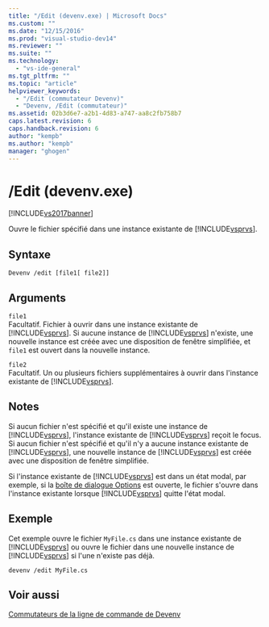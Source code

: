 ```yaml
---
title: "/Edit (devenv.exe) | Microsoft Docs"
ms.custom: ""
ms.date: "12/15/2016"
ms.prod: "visual-studio-dev14"
ms.reviewer: ""
ms.suite: ""
ms.technology: 
  - "vs-ide-general"
ms.tgt_pltfrm: ""
ms.topic: "article"
helpviewer_keywords: 
  - "/Edit (commutateur Devenv)"
  - "Devenv, /Edit (commutateur)"
ms.assetid: 02b3d6e7-a2b1-4d83-a747-aa8c2fb758b7
caps.latest.revision: 6
caps.handback.revision: 6
author: "kempb"
ms.author: "kempb"
manager: "ghogen"
---
```

# /Edit (devenv.exe)
[!INCLUDE[vs2017banner](../../code-quality/includes/vs2017banner.md)]

Ouvre le fichier spécifié dans une instance existante de [!INCLUDE[vsprvs](../../code-quality/includes/vsprvs_md.md)].  
  
## Syntaxe  
  
```  
Devenv /edit [file1[ file2]]  
```  
  
## Arguments  
 `file1`  
 Facultatif.  Fichier à ouvrir dans une instance existante de [!INCLUDE[vsprvs](../../code-quality/includes/vsprvs_md.md)].  Si aucune instance de [!INCLUDE[vsprvs](../../code-quality/includes/vsprvs_md.md)] n'existe, une nouvelle instance est créée avec une disposition de fenêtre simplifiée, et `file1` est ouvert dans la nouvelle instance.  
  
 `file2`  
 Facultatif.  Un ou plusieurs fichiers supplémentaires à ouvrir dans l'instance existante de [!INCLUDE[vsprvs](../../code-quality/includes/vsprvs_md.md)].  
  
## Notes  
 Si aucun fichier n'est spécifié et qu'il existe une instance de [!INCLUDE[vsprvs](../../code-quality/includes/vsprvs_md.md)], l'instance existante de [!INCLUDE[vsprvs](../../code-quality/includes/vsprvs_md.md)] reçoit le focus.  Si aucun fichier n'est spécifié et qu'il n'y a aucune instance existante de [!INCLUDE[vsprvs](../../code-quality/includes/vsprvs_md.md)], une nouvelle instance de [!INCLUDE[vsprvs](../../code-quality/includes/vsprvs_md.md)] est créée avec une disposition de fenêtre simplifiée.  
  
 Si l'instance existante de [!INCLUDE[vsprvs](../../code-quality/includes/vsprvs_md.md)] est dans un état modal, par exemple, si la [boîte de dialogue Options](../../ide/reference/options-dialog-box-visual-studio.md) est ouverte, le fichier s'ouvre dans l'instance existante lorsque [!INCLUDE[vsprvs](../../code-quality/includes/vsprvs_md.md)] quitte l'état modal.  
  
## Exemple  
 Cet exemple ouvre le fichier `MyFile.cs` dans une instance existante de [!INCLUDE[vsprvs](../../code-quality/includes/vsprvs_md.md)] ou ouvre le fichier dans une nouvelle instance de [!INCLUDE[vsprvs](../../code-quality/includes/vsprvs_md.md)] si l'une n'existe pas déjà.  
  
```  
devenv /edit MyFile.cs  
```  
  
## Voir aussi  
 [Commutateurs de la ligne de commande de Devenv](../../ide/reference/devenv-command-line-switches.md)